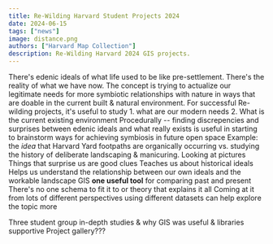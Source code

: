 ```yaml
---
title: Re-Wilding Harvard Student Projects 2024
date: 2024-06-15
tags: ["news"]
image: distance.png
authors: ["Harvard Map Collection"]
description: Re-Wilding Harvard 2024 GIS projects.
---
```


There's edenic ideals of what life used to be like pre-settlement. 
There's the reality of what we have now.
The concept is trying to actualize our legitimate needs for more symbiotic relationships with nature in ways that are doable in the current built & natural environment.
For successful Re-wilding projects, it's useful to study 1. what are our modern needs 2. What is the current existing environment
Procedurally -- finding discrepencies and surprises between edenic ideals and what really exists is useful in starting to brainstorm ways for achieving symbiosis in future open space
Example: the *idea* that Harvard Yard footpaths are organically occurring vs. studying the history of deliberate landscaping & manicuring.
Looking at pictures
Things that surprise us are good clues
Teaches us about historical ideals 
Helps us understand the relationship between our own ideals and the workable landscape
GIS **one useful tool** for comparing past and present
There's no one schema to fit it to or theory that explains it all
Coming at it from lots of different perspectives using different datasets can help explore the topic more

Three student group in-depth studies & why GIS was useful & libraries supportive
Project gallery???

